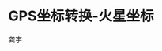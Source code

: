 # GPS坐标转换-火星坐标
龚宇
<head>
	<style type="text/css">
		.aff
		{
			display: block;
			widows: auto;
			margin: 20px 0;
			text-decoration: none;  /*删除下划线*/
			color: blue;
			/*transition: all 0.4s;*/
			transition: all 0.4s linear 0.1s;  /*延时执行鼠标放上去的效果*/
			font-size: 20px;
		}

		.aff:hover
		{
			color: white;
			background: black; /* 鼠标放上去背景变色*/
			zoom: 1;
			border-radius: 5px;  /*鼠标放上去让他有圆角边框*/
			margin-left: 30px;  /*鼠标放上去让他移动*/
		}
		.fons
		{
			font-size:12px;
		}
	</style>
</head>
<body>
	<a href="https://idrnyu.github.io/main/" target="_blank" class="aff">地理坐标转换器</a>
	<a href="https://github.com/idrnyu/days" target="_blank" class="aff fons">源代码地址</a>
</body>
